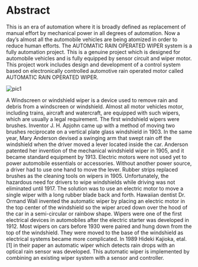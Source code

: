 # Abstract
This is an era of automation where it is broadly 
defined as replacement of manual effort by mechanical power 
in all degrees of automation. Now a day’s almost all the 
automobile vehicles are being atomized in order to reduce 
human efforts. The AUTOMATIC RAIN OPERATED WIPER 
system is a fully automation project. This is a genuine project 
which is designed for automobile vehicles and is fully equipped 
by sensor circuit and wiper motor. This project work includes 
design and development of a control system based on 
electronically controlled automotive rain operated motor called 
AUTOMATIC RAIN OPERATED WIPER.

![pic1](https://user-images.githubusercontent.com/91192535/168481401-d2ff74d8-1b0e-40d3-8187-862922ea5e10.jpg)

A Windscreen or windshield wiper is a device used to 
remove rain and debris from a windscreen or windshield. 
Almost all motor vehicles motor, including trains, aircraft 
and watercraft, are equipped with such wipers, which are 
usually a legal requirement. The first windshield wipers 
were brushes. Inventor J. H. Apjohn came up with a method 
of moving two brushes reciprocate on a vertical plate glass 
windshield in 1903. In the same year, Mary Anderson 
devised a swinging arm that swept rain off the windshield 
when the driver moved a lever located inside the car. 
Anderson patented her invention of the mechanical 
windshield wiper in 1905, and it became standard equipment 
by 1913. Electric motors were not used yet to power 
automobile essentials or accessories. Without another power 
source, a driver had to use one hand to move the lever. 
Rubber strips replaced brushes as the cleaning tools on 
wipers in 1905. Unfortunately, the hazardous need for 
drivers to wipe windshields while driving was not 
eliminated until 1917. The solution was to use an electric 
motor to move a single wiper with a long rubber blade back 
and forth. Hawaiian dentist Dr. Ormand Wall invented the 
automatic wiper by placing an electric motor in the top 
center of the windshield so the wiper arced down over the 
hood of the car in a semi-circular or rainbow shape. Wipers 
were one of the first electrical devices in automobiles after 
the electric starter was developed in 1912. Most wipers on 
cars before 1930 were paired and hung down from the top of 
the windshield. They were moved to the base of the 
windshield as electrical systems became more complicated. 
In 1989 Hideki Kajioka, etal. [1] in their paper an automatic 
wiper which detects rain drops with an optical rain sensor 
was developed. This automatic wiper is implemented by 
combining an existing wiper system with a sensor and 
controller. 


